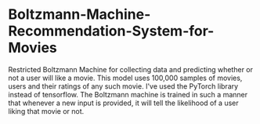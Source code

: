 # Boltzmann-Machine-Recommendation-System-for-Movies
Restricted Boltzmann Machine for collecting data and predicting whether or not a user will like a movie.
This model uses 100,000 samples of movies, users and their ratings of any such movie. I've used the PyTorch library instead of tensorflow. The Boltzmann machine is trained in such a manner that whenever a new input is provided, it will tell the likelihood of a user liking that movie or not.
